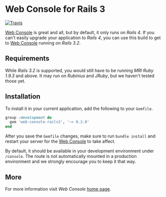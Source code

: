 Web Console for Rails 3
=======================

[![Travis](https://travis-ci.org/gsamokovarov/web-console-rails3.png)](https://travis-ci.org/gsamokovarov/web-console-rails3)

[Web Console] is great and all, but by default, it only runs on _Rails 4_. If
you can't easily upgrade your application to _Rails 4_, you can use this build
to get to [Web Console] running on _Rails 3.2_.

Requirements
------------

While _Rails 3.2_ is supported, you would still have to be running _MRI Ruby
1.9.3_ and above. It may run on _Rubinius_ and _JRuby_, but we haven't tested
those yet.

Installation
------------

To install it in your current application, add the following to your `Gemfile`.

```ruby
group :development do
  gem 'web-console-rails3', '~> 0.2.0'
end
```

After you save the `Gemfile` changes, make sure to run `bundle install` and
restart your server for the [Web Console] to take affect.

By default, it should be available in your development environment under
`/console`. The route is not automatically mounted in a production environment
and we strongly encourage you to keep it that way.

More
----

For more information visit _Web Console_ [home page][Web Console].

  [Web Console]: https://github.com/gsamokovarov/web-console
